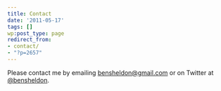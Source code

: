 ```yaml
---
title: Contact
date: '2011-05-17'
tags: []
wp:post_type: page
redirect_from:
- contact/
- "?p=2657"
---
```


Please contact me by emailing [bensheldon@gmail.com](mailto:bensheldon@gmail.com) or on Twitter at [@bensheldon](http://twitter.com/bensheldon).
